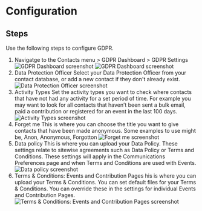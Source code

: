 # Configuration

## Steps

Use the following steps to configure GDPR.

1. Navigatge to the Contacts menu > GDPR Dashboard > GDPR Settings
![GDPR Dashboard screenshot](/images/contactmenu.png)
![GDPR Dashboard screenshot](/images/gdpr-dashboard.png)
2. Data Protection Officer 
Select your Data Protection Officer from your contact database, or add a new contact if they don't already exist.
![Data Protection Officer screenshot](/images/data-protection-officer.png)
3. Activity Types
Set the activity types you want to check where contacts that have not had any activity for a set period of time. For example you may want to look for all contacts that haven’t been sent a bulk email, paid a contribution or registered for an event in the last 100 days.
![Activity Types screenshot](/images/activity-types.png)
4. Forget me
This is where you can choose the title you want to give contacts that have been made anonymous. Some examples to use might be, Anon, Anonymous, Forgotton
![Forget me screenshot](/images/forget-me.png)
5. Data policy
This is where you can upload your Data Policy. These settings relate to sitewise agreements such as Data Policy or Terms and Conditions. These settings will apply in the Communications Preferences page and when Terms and Conditions are used with Events.
![Data policy screenshot](/images/data-policy.png)
6. Terms & Conditions: Events and Contribution Pages
his is where you can upload your Terms & Conditions. You can set default files for your Terms & Conditions. You can override these in the settings for individual Events and Contribution Pages.
![Terms & Conditions: Events and Contribution Pages screenshot](/images/tc.png)



